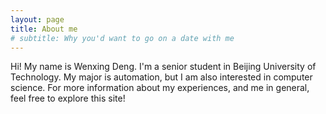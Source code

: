 ```yaml
---
layout: page
title: About me
# subtitle: Why you'd want to go on a date with me
---
```


Hi! My name is Wenxing Deng. I'm a senior student in Beijing University of Technology. My major is automation, but I am also interested in computer science. For more information about my experiences, and me in general, feel free to explore this site! 


